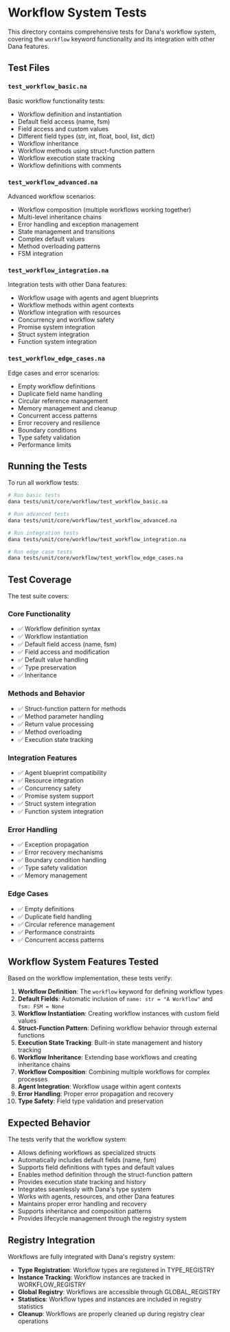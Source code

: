 # Workflow System Tests

This directory contains comprehensive tests for Dana's workflow system, covering the `workflow` keyword functionality and its integration with other Dana features.

## Test Files

### `test_workflow_basic.na`
Basic workflow functionality tests:
- Workflow definition and instantiation
- Default field access (name, fsm)
- Field access and custom values
- Different field types (str, int, float, bool, list, dict)
- Workflow inheritance
- Workflow methods using struct-function pattern
- Workflow execution state tracking
- Workflow definitions with comments

### `test_workflow_advanced.na`
Advanced workflow scenarios:
- Workflow composition (multiple workflows working together)
- Multi-level inheritance chains
- Error handling and exception management
- State management and transitions
- Complex default values
- Method overloading patterns
- FSM integration

### `test_workflow_integration.na`
Integration tests with other Dana features:
- Workflow usage with agents and agent blueprints
- Workflow methods within agent contexts
- Workflow integration with resources
- Concurrency and workflow safety
- Promise system integration
- Struct system integration
- Function system integration

### `test_workflow_edge_cases.na`
Edge cases and error scenarios:
- Empty workflow definitions
- Duplicate field name handling
- Circular reference management
- Memory management and cleanup
- Concurrent access patterns
- Error recovery and resilience
- Boundary conditions
- Type safety validation
- Performance limits

## Running the Tests

To run all workflow tests:

```bash
# Run basic tests
dana tests/unit/core/workflow/test_workflow_basic.na

# Run advanced tests
dana tests/unit/core/workflow/test_workflow_advanced.na

# Run integration tests
dana tests/unit/core/workflow/test_workflow_integration.na

# Run edge case tests
dana tests/unit/core/workflow/test_workflow_edge_cases.na
```

## Test Coverage

The test suite covers:

### Core Functionality
- ✅ Workflow definition syntax
- ✅ Workflow instantiation
- ✅ Default field access (name, fsm)
- ✅ Field access and modification
- ✅ Default value handling
- ✅ Type preservation
- ✅ Inheritance

### Methods and Behavior
- ✅ Struct-function pattern for methods
- ✅ Method parameter handling
- ✅ Return value processing
- ✅ Method overloading
- ✅ Execution state tracking

### Integration Features
- ✅ Agent blueprint compatibility
- ✅ Resource integration
- ✅ Concurrency safety
- ✅ Promise system support
- ✅ Struct system integration
- ✅ Function system integration

### Error Handling
- ✅ Exception propagation
- ✅ Error recovery mechanisms
- ✅ Boundary condition handling
- ✅ Type safety validation
- ✅ Memory management

### Edge Cases
- ✅ Empty definitions
- ✅ Duplicate field handling
- ✅ Circular reference management
- ✅ Performance constraints
- ✅ Concurrent access patterns

## Workflow System Features Tested

Based on the workflow implementation, these tests verify:

1. **Workflow Definition**: The `workflow` keyword for defining workflow types
2. **Default Fields**: Automatic inclusion of `name: str = "A Workflow"` and `fsm: FSM = None`
3. **Workflow Instantiation**: Creating workflow instances with custom field values
4. **Struct-Function Pattern**: Defining workflow behavior through external functions
5. **Execution State Tracking**: Built-in state management and history tracking
6. **Workflow Inheritance**: Extending base workflows and creating inheritance chains
7. **Workflow Composition**: Combining multiple workflows for complex processes
8. **Agent Integration**: Workflow usage within agent contexts
9. **Error Handling**: Proper error propagation and recovery
10. **Type Safety**: Field type validation and preservation

## Expected Behavior

The tests verify that the workflow system:

- Allows defining workflows as specialized structs
- Automatically includes default fields (name, fsm)
- Supports field definitions with types and default values
- Enables method definition through the struct-function pattern
- Provides execution state tracking and history
- Integrates seamlessly with Dana's type system
- Works with agents, resources, and other Dana features
- Maintains proper error handling and recovery
- Supports inheritance and composition patterns
- Provides lifecycle management through the registry system

## Registry Integration

Workflows are fully integrated with Dana's registry system:

- **Type Registration**: Workflow types are registered in TYPE_REGISTRY
- **Instance Tracking**: Workflow instances are tracked in WORKFLOW_REGISTRY
- **Global Registry**: Workflows are accessible through GLOBAL_REGISTRY
- **Statistics**: Workflow types and instances are included in registry statistics
- **Cleanup**: Workflows are properly cleaned up during registry clear operations
